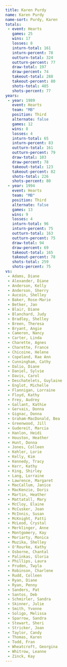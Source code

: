 ```yaml
---
title: Karen Purdy
name: Karen Purdy
name-sort: Purdy, Karen
totals:
 - event: Hearts
   games: 25
   wins: 17
   losses: 8
   inturn-total: 161
   inturn-percent: 78
   outturn-total: 324
   outturn-percent: 77
   draw-total: 197
   draw-percent: 74
   takeout-total: 288
   takeout-percent: 80
   shots-total: 485
   shots-percent: 77
years:
 - year: 1989
   event: Hearts
   team: "MB"
   position: Third
   alternate: false
   games: 12
   wins: 8
   losses: 4
   inturn-total: 65
   inturn-percent: 83
   outturn-total: 161
   outturn-percent: 79
   draw-total: 103
   draw-percent: 78
   takeout-total: 123
   takeout-percent: 82
   shots-total: 226
   shots-percent: 80
 - year: 1994
   event: Hearts
   team: "MB"
   position: Third
   alternate: false
   games: 13
   wins: 9
   losses: 4
   inturn-total: 96
   inturn-percent: 75
   outturn-total: 163
   outturn-percent: 75
   draw-total: 94
   draw-percent: 69
   takeout-total: 165
   takeout-percent: 78
   shots-total: 259
   shots-percent: 75
vs:
 - Adams, Diane
 - Alexander, Diane
 - Anderson, Kelly
 - Anderson, Sherry
 - Aucoin, Shelley
 - Baker, Rose-Marie
 - Betker, Jan
 - Blair, Diane
 - Blanchard, Judy
 - Bradley, Shelley
 - Breen, Theresa
 - Bryant, Angie
 - Cameron, Nancy
 - Carter, Linda
 - Charette, Agnes
 - Charette, France
 - Chicoine, Helene
 - Copeland, Rae Ann
 - Cunningham, Cathy
 - Dalio, Diane
 - Daniel, Sylvie
 - Davis, Carol
 - Deschatelets, Guylaine
 - Englot, Michelle
 - Flannigan, Lorraine
 - Floyd, Kathy
 - Frey, Audrey
 - Gallant, Kathie
 - Gervais, Donna
 - Gignac, Donna
 - Graham-MacDonald, Bea
 - Greenwood, Jill
 - Gudereit, Marcia
 - Hanlon, Heidi
 - Houston, Heather
 - Hunt, Donna
 - Jones, Colleen
 - Kehler, Lorie
 - Kelly, Kim
 - Kennedy, Tracy
 - Kerr, Kathy
 - King, Shirley
 - Lang, Lorraine
 - Lawrence, Margaret
 - MacCallum, Janice
 - MacKenzie, Doris
 - Martin, Heather
 - Mattatall, Mary
 - McCloy, Elaine
 - McCusker, Joan
 - McInnis, Susan
 - McKnight, Patti
 - McLeod, Crystal
 - Merklinger, Anne
 - Montgomery, Kay
 - Moriarty, Monica
 - Muzika, Shelley
 - O'Rourke, Kathy
 - Osborne, Chantal
 - Palinkas, Gloria
 - Phillips, Laura
 - Pruden, Twyla
 - Robinson, Charlene
 - Rudd, Colleen
 - Ryan, Diane
 - Ryan, Penny
 - Sanders, Pat
 - Santos, Deb
 - Schmirler, Sandra
 - Skinner, Julie
 - Smith, Yvonne
 - Soligo, Melissa
 - Sparrow, Sandra
 - Stewart, Sheri
 - Stricker, Joan
 - Taylor, Candy
 - Thomas, Karen
 - Todd, Fran
 - Wheatcroft, Georgina
 - Whitrow, Leanne
 - Zinck, Kay
---
```

